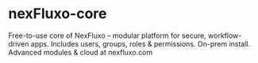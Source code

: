 # nexFluxo-core
Free-to-use core of NexFluxo – modular platform for secure, workflow-driven apps. Includes users, groups, roles &amp; permissions. On-prem install. Advanced modules &amp; cloud at nexfluxo.com
